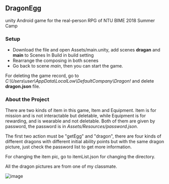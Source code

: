 ## DragonEgg
unity Android game for the real-person RPG of NTU BIME 2018 Summer Camp
    
### Setup
- Download the file and open Assets/main.unity, add scenes **dragan** and **main** to Scenes In Build in build setting
- Rearrange the composing in both scenes
- Go back to scene *main*, then you can start the game.

For deleting the game record, go to  *C:\Users\user\AppData\LocalLow\DefaultCompany\Dragon!* and delete **dragon.json** file.


### About the Project
There are two kinds of item in this game, Item and Equipment. Item is for mission and is not interactable but deletable, while Equipment is for rewarding, and is wearable and not deletable. Both of them are given by password, the password is in 
*Assets/Resources/password.json*. </br>

The first two action must be "getEgg" and "dragon", there are four kinds of different dragons with different initial ability points but with the same dragon picture, just check the password list to get more information. <br>

For changing the item pic, go to itemList.json for changing the directory.

All the dragon pictures are from one of my classmate.


![image](https://github.com/csinrn/DragonEgg/blob/master/demo.gif)
